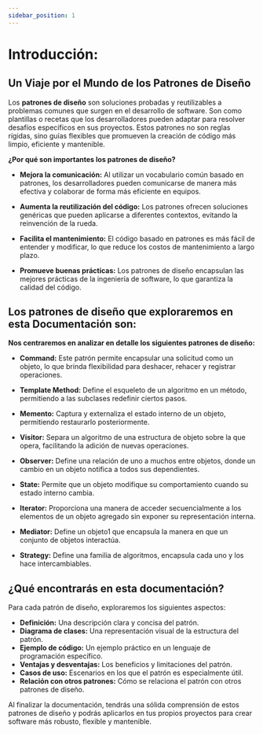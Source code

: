 ```yaml
---
sidebar_position: 1
---
```

# Introducción:
## Un Viaje por el Mundo de los Patrones de Diseño
Los **patrones de diseño** son soluciones probadas y reutilizables a problemas comunes que surgen en el desarrollo de software. Son como plantillas o recetas que los desarrolladores pueden adaptar para resolver desafíos específicos en sus proyectos. Estos patrones no son reglas rígidas, sino guías flexibles que promueven la creación de código más limpio, eficiente y mantenible.

**¿Por qué son importantes los patrones de diseño?**

* **Mejora la comunicación:** Al utilizar un vocabulario común basado en patrones, los desarrolladores pueden comunicarse de manera más efectiva y colaborar de forma más eficiente en equipos.

* **Aumenta la reutilización del código:** Los patrones ofrecen soluciones genéricas que pueden aplicarse a diferentes contextos, evitando la reinvención de la rueda.
* **Facilita el mantenimiento:** El código basado en patrones es más fácil de entender y modificar, lo que reduce los costos de mantenimiento a largo plazo.
* **Promueve buenas prácticas:** Los patrones de diseño encapsulan las mejores prácticas de la ingeniería de software, lo que garantiza la calidad del código.

## Los patrones de diseño que exploraremos en esta Documentación son:

**Nos centraremos en analizar en detalle los siguientes patrones de diseño:**

* **Command:** Este patrón permite encapsular una solicitud como un objeto, lo que brinda flexibilidad para deshacer, rehacer y registrar operaciones.
* **Template Method:** Define el esqueleto de un algoritmo en un método, permitiendo a las subclases redefinir ciertos pasos.
* **Memento:** Captura y externaliza el estado interno de un objeto, permitiendo restaurarlo posteriormente.
* **Visitor:** Separa un algoritmo de una estructura de objeto sobre la que opera, facilitando la adición de nuevas operaciones.
* **Observer:** Define una relación de uno a muchos entre objetos, donde un cambio en un objeto notifica a todos sus dependientes.
* **State:** Permite que un objeto modifique su comportamiento cuando su estado interno cambia.
* **Iterator:** Proporciona una manera de acceder secuencialmente a los elementos de un objeto agregado sin exponer su representación interna.
* **Mediator:** Define un objeto1 que encapsula la manera en que un conjunto de objetos interactúa.   

* **Strategy:** Define una familia de algoritmos, encapsula cada uno y los hace intercambiables.

## ¿Qué encontrarás en esta documentación?

Para cada patrón de diseño, exploraremos los siguientes aspectos:

* **Definición:** Una descripción clara y concisa del patrón.
* **Diagrama de clases:** Una representación visual de la estructura del patrón.
* **Ejemplo de código:** Un ejemplo práctico en un lenguaje de programación específico.
* **Ventajas y desventajas:** Los beneficios y limitaciones del patrón.
* **Casos de uso:** Escenarios en los que el patrón es especialmente útil.
* **Relación con otros patrones:** Cómo se relaciona el patrón con otros patrones de diseño.

Al finalizar la documentación, tendrás una sólida comprensión de estos patrones de diseño y podrás aplicarlos en tus propios proyectos para crear software más robusto, flexible y mantenible.